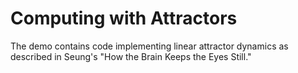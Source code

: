 # Computing with Attractors
The demo contains code implementing linear attractor dynamics as described in Seung's "How the Brain Keeps the Eyes Still."


